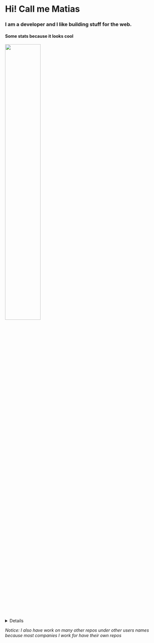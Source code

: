 # Hi! Call me Matias 
### I am a developer and I like building stuff for the web.
#### Some stats because it looks cool

<img width="48%" src="https://github-readme-stats.vercel.app/api?username=matias2018&show_icons=true&theme=tokyonight"/>

<details>
 Stats
  <summarize>
    <img width="48%" src="https://github-readme-stats-sigma-five.vercel.app/api/top-langs/?username=matias2018&show_icons=true&theme=tokyonight"/>
  </summarize>
</details>


*Notice: I also have work on many other repos under other users names because most companies I work for have their own repos*

<!--START_SECTION:activity-->

<!--END_SECTION:activity-->

